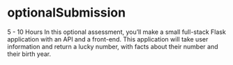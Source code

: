 # optionalSubmission

  5 - 10 Hours
In this optional assessment, you’ll make a small full-stack Flask application with an API and a front-end. This application will take user information and return a lucky number, with facts about their number and their birth year.

